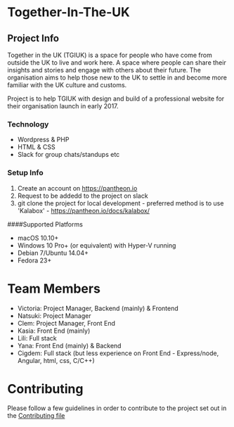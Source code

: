 # Together-In-The-UK

## Project Info
Together in the UK (TGIUK) is a space for people who have come from outside the UK to live and work here. A space where people can share their insights and stories and engage with others about their future. The organisation aims to help those new to the UK to settle in and become more familiar with the UK culture and customs.

Project is to help TGIUK with design and build of a professional website for their organisation launch in early 2017.

### Technology
 - Wordpress & PHP
 - HTML & CSS
 - Slack for group chats/standups etc

### Setup Info
1. Create an account on https://pantheon.io
2. Request to be addedd to the project on slack
3. git clone the project for local development - preferred method is to use 'Kalabox' - https://pantheon.io/docs/kalabox/

####Supported Platforms
- macOS 10.10+
- Windows 10 Pro+ (or equivalent) with Hyper-V running
- Debian 7/Ubuntu 14.04+
- Fedora 23+

# Team Members
* Victoria: Project Manager, Backend (mainly) & Frontend
* Natsuki: Project Manager
* Clem: Project Manager, Front End
* Kasia: Front End (mainly)
* Lili: Full stack
* Yana: Front End (mainly) & Backend
* Cigdem: Full stack (but less experience on Front End - Express/node, Angular, html, css, C/C++) 

# Contributing
Please follow a few guidelines in order to contribute to the project set out in the [Contributing file](https://github.com/womenhackfornonprofits/together-in-the-uk/blob/master/CONTRIBUTING.md)
